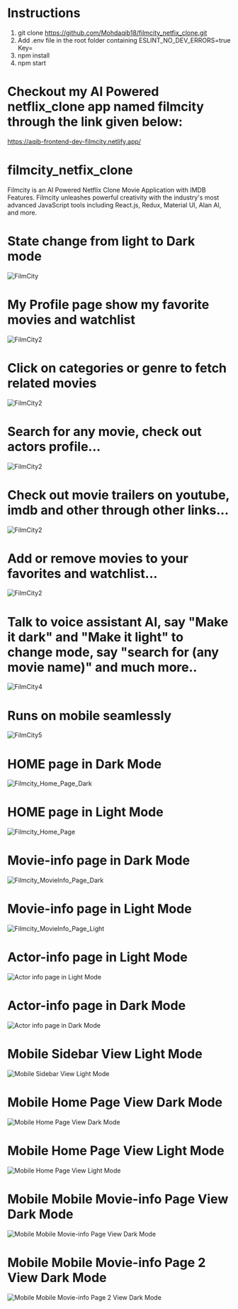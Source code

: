 # Instructions
1. git clone https://github.com/Mohdaqib18/filmcity_netfix_clone.git
2. Add .env file in the root folder containing ESLINT_NO_DEV_ERRORS=true  Key=<API KEY>
3. npm install
4. npm start


# Checkout my AI Powered netflix_clone app named filmcity through the link given below:
 
https://aqib-frontend-dev-filmcity.netlify.app/

# filmcity_netfix_clone
Filmcity is an AI Powered Netflix Clone Movie Application with IMDB Features. Filmcity unleashes powerful creativity with the industry's most advanced JavaScript tools including React.js, Redux, Material UI, Alan AI, and more.

# State change from light to Dark mode
![FilmCity](https://user-images.githubusercontent.com/37264147/196005850-142e65cb-77de-4b52-b6c9-27c9a4a39178.gif)


# My Profile page show my favorite movies and watchlist
![FilmCity2](https://user-images.githubusercontent.com/37264147/196006160-7ae50c36-3efe-443b-accc-da0773db0696.gif)

# Click on categories or genre to fetch related movies 
![FilmCity2](https://user-images.githubusercontent.com/37264147/196006377-3d98a0e6-8942-42a8-a5d0-beab29048b4c.gif)

# Search for any movie, check out actors profile...
![FilmCity2](https://user-images.githubusercontent.com/37264147/196006577-8c8339f5-63eb-46af-b555-518c842c8e42.gif)

# Check out movie trailers on youtube, imdb and other through other links...
![FilmCity2](https://user-images.githubusercontent.com/37264147/196006795-77b1dee5-652e-43a7-b382-50b228b5a3de.gif)

# Add or remove movies to your favorites and watchlist...
![FilmCity2](https://user-images.githubusercontent.com/37264147/196006952-904b6a1b-86d4-449b-9f91-1435779b5e0c.gif)

# Talk to voice assistant AI, say "Make it dark" and "Make it light" to change mode, say "search for (any movie name)" and much more..
  ![FilmCity4](https://user-images.githubusercontent.com/37264147/196008888-15effea8-f05e-4732-8522-f0e8eea3521d.gif)

# Runs on mobile seamlessly
![FilmCity5](https://user-images.githubusercontent.com/37264147/196008959-a053760f-ab8e-4a59-980c-8b865e7662a5.gif)

  
  
# HOME page in Dark Mode
![Filmcity_Home_Page_Dark](https://user-images.githubusercontent.com/37264147/195973215-3c1c6373-8097-4f70-8d19-3e3e8024c8d2.jpg)


# HOME page in Light Mode
![Filmcity_Home_Page](https://user-images.githubusercontent.com/37264147/195973396-e92f72f3-b846-45f0-a2a6-dc93f05ce2f2.jpg)


# Movie-info page in Dark Mode
![Filmcity_MovieInfo_Page_Dark](https://user-images.githubusercontent.com/37264147/195973430-cd7be240-65a5-4cc6-a615-fab52da45dfd.jpg)


# Movie-info page in Light Mode
![Filmcity_MovieInfo_Page_Light](https://user-images.githubusercontent.com/37264147/195973436-3056393f-80fe-47c0-a2e4-171de4e89bd9.jpg)


# Actor-info page in Light Mode
![Actor info page in Light Mode](https://user-images.githubusercontent.com/37264147/195973595-2929c21f-e425-43f5-8b1e-a5e5e1a79345.jpg)


# Actor-info page in Dark Mode
![Actor info page in Dark Mode](https://user-images.githubusercontent.com/37264147/195973609-c2b6b5e4-69a9-4a09-94e8-3b2d5acd8eb5.jpg)


# Mobile  Sidebar View Light Mode
![Mobile  Sidebar View Light Mode](https://user-images.githubusercontent.com/37264147/195974909-b60160cf-062c-4821-8e20-7f12ae5be1f6.jpg)


# Mobile Home Page View Dark Mode
![Mobile Home Page View Dark Mode](https://user-images.githubusercontent.com/37264147/195974932-915082b8-920c-4490-a27c-5a9a0e258ad9.jpg)

# Mobile Home Page View Light Mode
![Mobile Home Page View Light Mode](https://user-images.githubusercontent.com/37264147/195974957-f034633e-c469-495a-b536-f53ec779a736.jpg)

# Mobile Mobile Movie-info Page View Dark Mode
![Mobile Mobile Movie-info Page View Dark Mode](https://user-images.githubusercontent.com/37264147/195974976-dd517e36-3439-42ab-94f5-2859ef01c9ea.jpg)

# Mobile Mobile Movie-info Page 2 View Dark Mode
![Mobile Mobile Movie-info Page 2 View Dark Mode](https://user-images.githubusercontent.com/37264147/195974988-759c80b8-ff71-4503-9fce-9987d9ae2f39.jpg)



